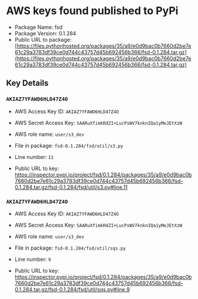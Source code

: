 # AWS keys found published to PyPi

* Package Name: fsd
* Package Version: 0.1.284
* Public URL to package: [https://files.pythonhosted.org/packages/35/a9/e0d9bac0b7660d2be7e61c29a3783df39ce0d744c43757d45b692456b366/fsd-0.1.284.tar.gz](https://files.pythonhosted.org/packages/35/a9/e0d9bac0b7660d2be7e61c29a3783df39ce0d744c43757d45b692456b366/fsd-0.1.284.tar.gz)

## Key Details

### `AKIAZ7YFAWD6HLD47Z4O`

* AWS Access Key ID: `AKIAZ7YFAWD6HLD47Z4O`
* AWS Secret Access Key: `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` 
* AWS role name: `user/s3_dev`
* File in package: `fsd-0.1.284/fsd/util/s3.py`
* Line number: `11`

* Public URL to key: https://inspector.pypi.io/project/fsd/0.1.284/packages/35/a9/e0d9bac0b7660d2be7e61c29a3783df39ce0d744c43757d45b692456b366/fsd-0.1.284.tar.gz/fsd-0.1.284/fsd/util/s3.py#line.11



### `AKIAZ7YFAWD6HLD47Z4O`

* AWS Access Key ID: `AKIAZ7YFAWD6HLD47Z4O`
* AWS Secret Access Key: `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` 
* AWS role name: `user/s3_dev`
* File in package: `fsd-0.1.284/fsd/util/sqs.py`
* Line number: `9`

* Public URL to key: https://inspector.pypi.io/project/fsd/0.1.284/packages/35/a9/e0d9bac0b7660d2be7e61c29a3783df39ce0d744c43757d45b692456b366/fsd-0.1.284.tar.gz/fsd-0.1.284/fsd/util/sqs.py#line.9


